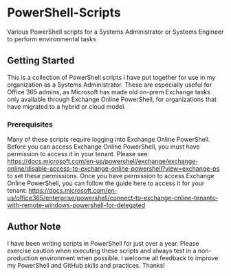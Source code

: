 # PowerShell-Scripts
Various PowerShell scripts for a Systems Administrator or Systems Engineer to perform environmental tasks

## Getting Started
This is a collection of PowerShell scripts I have put together for use in my organization as a Systems Administrator. These are especially useful for Office 365 admins, as Microsoft has made old on-prem Exchange tasks only available through Exchange Online PowerShell, for organizations that have migrated to a hybrid or cloud model.

### Prerequisites
Many of these scripts require logging into Exchange Online PowerShell. Before you can access Exchange Online PowerShell, you must have permission to access it in your tenant. Please see: https://docs.microsoft.com/en-us/powershell/exchange/exchange-online/disable-access-to-exchange-online-powershell?view=exchange-ps to set these permissions. Once you have permission to access Exchange Online PowerShell, you can follow the guide here to access it for your tenant: https://docs.microsoft.com/en-us/office365/enterprise/powershell/connect-to-exchange-online-tenants-with-remote-windows-powershell-for-delegated

## Author Note
I have been writing scripts in PowerShell for just over a year. Please exercise caution when executing these scripts and always test in a non-production environment when possible. I welcome all feedback to improve my PowerShell and GitHub skills and practices. Thanks!
